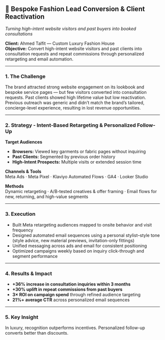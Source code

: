 ## 🎩 Bespoke Fashion Lead Conversion & Client Reactivation  
*Turning high-intent website visitors and past buyers into booked consultations*

**Client:** Ahmed Talfit — Custom Luxury Fashion House  
**Objective:** Convert high-intent website visitors and past clients into consultation requests and repeat commissions through personalized retargeting and email automation.

---

### 1. The Challenge

The brand attracted strong website engagement on its lookbook and bespoke service pages — but few visitors converted into consultation requests. Past clients showed high lifetime value but low reactivation. Previous outreach was generic and didn’t match the brand’s tailored, concierge-level experience, resulting in lost revenue opportunities.

---

### 2. Strategy - Intent-Based Retargeting & Personalized Follow-Up

**Target Audiences**
- **Browsers:** Viewed key garments or fabric pages without inquiring  
- **Past Clients:** Segmented by previous order history
- **High-Intent Prospects:** Multiple visits or extended session time

**Channels & Tools**   </br>
Meta Ads · Meta Pixel · Klaviyo Automated Flows · GA4 · Looker Studio

**Methods** </br>
Dynamic retargeting · A/B-tested creatives & offer framing · Email flows for new, returning, and high-value segments

---

### 3. Execution

- Built Meta retargeting audiences mapped to onsite behavior and visit frequency  
- Designed automated email sequences using a personal stylist–style tone (style advice, new material previews, invitation-only fittings)
- Unified messaging across ads and email for consistent positioning  
- Optimized campaigns weekly based on inquiry click-through and segment performance

---

### 4. Results & Impact

- **+36% increase in consultation inquiries within 3 months**  
- **+30% uplift in repeat commissions from past buyers**  
- **3× ROI on campaign spend** through refined audience targeting  
- **21%+ average CTR** across personalized email sequences

---

### 5. Key Insight

In luxury, recognition outperforms incentives. Personalized follow-up converts better than discounts.
